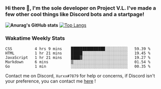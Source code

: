 ### Hi there 👋, I'm the sole developer on Project V.L. I've made a few other cool things like Discord bots and a startpage!
**![Anurag's GitHub stats](https://github-readme-stats.vercel.app/api?username=5late&count_private=true&show_icons=true&theme=tokyonight)**
[![Top Langs](https://github-readme-stats.vercel.app/api/top-langs/?username=5late&theme=ayu-mirage)](https://github.com/anuraghazra/github-readme-stats)

### Wakatime Weekly Stats

<!--START_SECTION:waka-->
```text
CSS          4 hrs 9 mins    ███████████████░░░░░░░░░░   59.39 % 
HTML         1 hr 21 mins    █████░░░░░░░░░░░░░░░░░░░░   19.45 % 
JavaScript   1 hr 21 mins    ████▓░░░░░░░░░░░░░░░░░░░░   19.27 % 
Markdown     6 mins          ▒░░░░░░░░░░░░░░░░░░░░░░░░   01.54 % 
Go           1 min           ░░░░░░░░░░░░░░░░░░░░░░░░░   00.35 % 
```
<!--END_SECTION:waka-->

Contact me on Discord, ``Xurxx#7879`` for help or concerns, if Discord isn't your preference, you can contact me [here](https://github.com/5late/5late/issues) !

